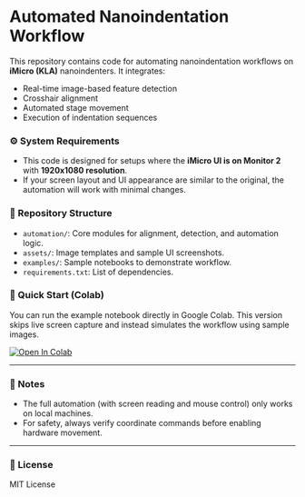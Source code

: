 # Automated Nanoindentation Workflow

This repository contains code for automating nanoindentation workflows on **iMicro (KLA)** nanoindenters. It integrates:
- Real-time image-based feature detection
- Crosshair alignment
- Automated stage movement
- Execution of indentation sequences

### ⚙️ System Requirements
- This code is designed for setups where the **iMicro UI is on Monitor 2** with **1920x1080 resolution**.
- If your screen layout and UI appearance are similar to the original, the automation will work with minimal changes.

### 📁 Repository Structure
- `automation/`: Core modules for alignment, detection, and automation logic.
- `assets/`: Image templates and sample UI screenshots.
- `examples/`: Sample notebooks to demonstrate workflow.
- `requirements.txt`: List of dependencies.

### 🚀 Quick Start (Colab)
You can run the example notebook directly in Google Colab. This version skips live screen capture and instead simulates the workflow using sample images.

[![Open In Colab](https://colab.research.google.com/assets/colab-badge.svg)](./examples/demo_notebook.ipynb)

---


### 🔧 Notes
- The full automation (with screen reading and mouse control) only works on local machines.
- For safety, always verify coordinate commands before enabling hardware movement.

---

### 📃 License
MIT License
